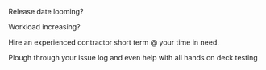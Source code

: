 ---
---

Release date looming?

Workload increasing?

Hire an experienced contractor short term @ your time in need.

Plough through your issue log
and even help with all hands on deck testing

